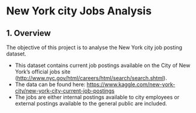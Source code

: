 # New York city Jobs Analysis

## 1. Overview

The objective of this project is to analyse the New York city job posting dataset. 
* This dataset contains current job postings available on the City of New York’s official jobs site (http://www.nyc.gov/html/careers/html/search/search.shtml). 
* The data can be found here: https://www.kaggle.com/new-york-city/new-york-city-current-job-postings 
* The jobs are either internal postings available to city employees or external postings available to the general public are included.
